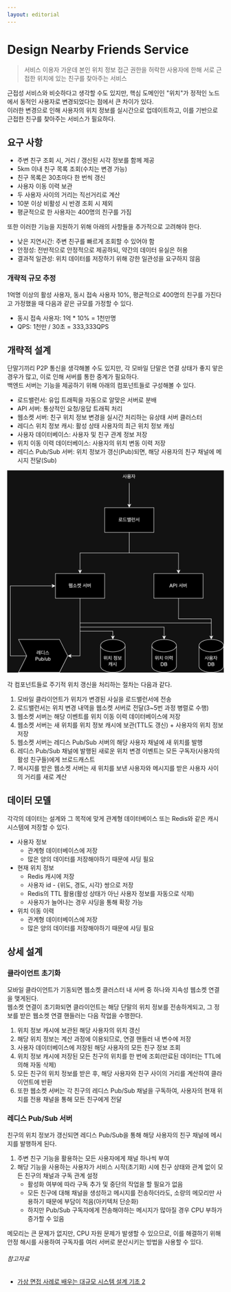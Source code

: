 ```yaml
---
layout: editorial
---
```


# Design Nearby Friends Service

> 서비스 이용자 가운데 본인 위치 정보 접근 권한을 허락한 사용자에 한해 서로 근접한 위치에 있는 친구를 찾아주는 서비스

근접성 서비스와 비슷하다고 생각할 수도 있지만, 핵심 도메인인 "위치"가 정적인 노드에서 동적인 사용자로 변경되었다는 점에서 큰 차이가 있다.  
이러한 변경으로 인해 사용자의 위치 정보를 실시간으로 업데이트하고, 이를 기반으로 근접한 친구를 찾아주는 서비스가 필요하다.

## 요구 사항

- 주변 친구 조회 시, 거리 / 갱신된 시각 정보를 함께 제공
- 5km 이내 친구 목록 조회(수치는 변경 가능)
- 친구 목록은 30초마다 한 번씩 갱신
- 사용자 이동 이력 보관
- 두 사용자 사이의 거리는 직선거리로 계산
- 10분 이상 비활성 시 반경 조회 시 제외
- 평균적으로 한 사용자는 400명의 친구를 가짐

또한 이러한 기능을 지원하기 위해 아래의 사항들을 추가적으로 고려해야 한다.

- 낮은 지연시간: 주변 친구를 빠르게 조회할 수 있어야 함
- 안정성: 전반적으로 안정적으로 제공하되, 약간의 데이터 유실은 허용
- 결과적 일관성: 위치 데이터를 저장하기 위해 강한 일관성을 요구하지 않음

### 개략적 규모 추정

1억명 이상의 활성 사용자, 동시 접속 사용자 10%, 평균적으로 400명의 친구를 가진다고 가정했을 때 다음과 같은 규모를 가정할 수 있다.

- 동시 접속 사용자: 1억 * 10% = 1천만명
- QPS: 1천만 / 30초 = 333,333QPS

## 개략적 설계

단말기끼리 P2P 통신을 생각해볼 수도 있지만, 각 모바일 단말은 연결 상태가 좋지 앟은 경우가 많고, 이로 인해 서버를 통한 중계가 필요하다.  
백엔드 서버는 기능을 제공하기 위해 아래의 컴포넌트들로 구성해볼 수 있다.

- 로드밸런서: 유입 트래픽을 자동으로 알맞은 서버로 분배
- API 서버: 통상적인 요청/응답 트래픽 처리
- 웹소켓 서버: 친구 위치 정보 변경을 실시간 처리하는 유상태 서버 클러스터
- 레디스 위치 정보 캐시: 활성 상태 사용자의 최근 위치 정보 캐싱
- 사용자 데이터베이스: 사용자 및 친구 관계 정보 저장
- 위치 이동 이력 데이터베이스: 사용자의 위치 변동 이력 저장
- 레디스 Pub/Sub 서버: 위치 정보가 갱신(Pub)되면, 해당 사용자의 친구 채널에 메시지 전달(Sub)

![Nearby Friends Service](image/nearby-friends-architecture.png)

각 컴포넌트들로 주기적 위치 갱신을 처리하는 절차는 다음과 같다.

1. 모바일 클라이언트가 위치가 변경된 사실을 로드밸런서에 전송
2. 로드밸런서는 위치 변경 내역을 웹소켓 서버로 전달(3~5번 과정 병렬로 수행)
3. 웹소켓 서버는 해당 이벤트를 위치 이동 이력 데이터베이스에 저장
4. 웹소켓 서버는 새 위치를 위치 정보 캐시에 보관(TTL도 갱신) + 사용자의 위치 정보 저장
5. 웹소켓 서버는 레디스 Pub/Sub 서버의 해당 사용자 채널에 새 위치를 발행
6. 레디스 Pub/Sub 채널에 발행된 새로운 위치 변경 이벤트는 모든 구독자(사용자의 활성 친구들)에게 브로드캐스트
7. 메시지를 받은 웹소켓 서버는 새 위치를 보낸 사용자와 메시지를 받은 사용자 사이의 거리를 새로 계산

## 데이터 모델

각각의 데이터는 설계와 그 목적에 맞게 관계형 데이터베이스 또는 Redis와 같은 캐시 시스템에 저장할 수 있다.

- 사용자 정보
    - 관계형 데이터베이스에 저장
    - 많은 양의 데이터를 저장해야하기 때문에 샤딩 필요
- 현재 위치 정보
    - Redis 캐시에 저장
    - 사용자 id - {위도, 경도, 시각} 쌍으로 저장
    - Redis의 TTL 활용(활성 상태가 아닌 사용자 정보를 자동으로 삭제)
    - 사용자가 늘어나는 경우 샤딩을 통해 확장 가능
- 위치 이동 이력
    - 관계형 데이터베이스에 저장
    - 많은 양의 데이터를 저장해야하기 때문에 샤딩 필요

## 상세 설계

### 클라이언트 초기화

모바일 클라이언트가 기동되면 웹소켓 클러스터 내 서버 중 하나와 지속성 웹소켓 연결을 맺게된다.  
웹소켓 연결이 초기화되면 클라이언트는 해당 단말의 위치 정보를 전송하게되고, 그 정보를 받은 웹소켓 연결 핸들러는 다음 작업을 수행한다.

1. 위치 정보 캐시에 보관된 해당 사용자의 위치 갱신
2. 해당 위치 정보는 계산 과정에 이용되므로, 연결 핸들러 내 변수에 저장
3. 사용자 데이터베이스에 저장된 해당 사용자의 모든 친구 정보 조회
4. 위치 정보 캐시에 저장된 모든 친구의 위치를 한 번에 조회(만료된 데이터는 TTL에 의해 자동 삭제)
5. 모든 친구의 위치 정보를 받은 후, 해당 사용자와 친구 사이의 거리를 계산하여 클라이언트에 반환
6. 또한 웹소켓 서버는 각 친구의 레디스 Pub/Sub 채널을 구독하여, 사용자의 현재 위치를 전용 채널을 통해 모든 친구에게 전달

### 레디스 Pub/Sub 서버

친구의 위치 정보가 갱신되면 레디스 Pub/Sub을 통해 해당 사용자의 친구 채널에 메시지를 발행하게 된다.

1. 주변 친구 기능을 활용하는 모든 사용자에게 채널 하나씩 부여
2. 해당 기능을 사용하는 사용자가 서비스 시작(초기화) 시에 친구 상태와 관계 없이 모든 친구의 채널과 구독 관계 설정
    - 활성화 여부에 따라 구독 추가 및 중단의 작업을 할 필요가 없음
    - 모든 친구에 대해 채널을 생성하고 메시지를 전송하더라도, 소량의 메모리만 사용하기 때문에 부담이 적음(아키텍처 단순화)
    - 하지만 Pub/Sub 구독자에게 전송해야하는 메시지가 많아질 경우 CPU 부하가 증가할 수 있음

메모리는 큰 문제가 없지만, CPU 자원 문제가 발생할 수 있으므로, 이를 해결하기 위해 안정 해시를 사용하여 구독자를 여러 서버로 분산시키는 방법을 사용할 수 있다.

###### 참고자료

- [가상 면접 사례로 배우는 대규모 시스템 설계 기초 2](https://kobic.net/book/bookInfo/view.do?isbn=9788966264254)
